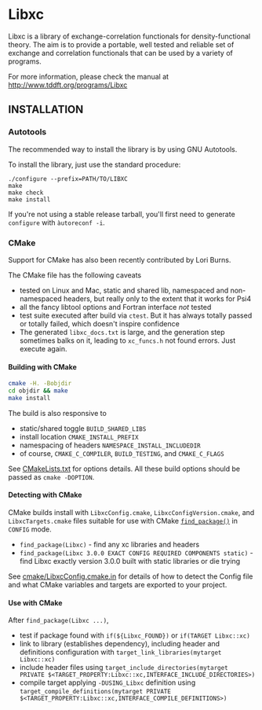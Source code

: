 # Libxc

Libxc is a library of exchange-correlation functionals for
density-functional theory. The aim is to provide a portable, well
tested and reliable set of exchange and correlation functionals that
can be used by a variety of programs.

For more information, please check the manual at
http://www.tddft.org/programs/Libxc

## INSTALLATION

### Autotools

The recommended way to install the library is by using GNU Autotools.

To install the library, just use the standard procedure:
```
./configure --prefix=PATH/TO/LIBXC
make
make check
make install
```

If you're not using a stable release tarball, you'll first need to
generate ```configure``` with ```àutoreconf -i```.


### CMake

Support for CMake has also been recently contributed by Lori Burns.

The CMake file has the following caveats
* tested on Linux and Mac, static and shared lib, namespaced and non-namespaced headers, but really only to the extent that it works for Psi4
* all the fancy libtool options and Fortran interface _not_ tested
* test suite executed after build via `ctest`. But it has always totally passed or totally failed, which doesn't inspire confidence
* The generated `libxc_docs.txt` is large, and the generation step sometimes balks on it, leading to `xc_funcs.h` not found errors. Just execute again.

#### Building with CMake

```bash
cmake -H. -Bobjdir
cd objdir && make
make install
```

The build is also responsive to

* static/shared toggle `BUILD_SHARED_LIBS`
* install location `CMAKE_INSTALL_PREFIX`
* namespacing of headers `NAMESPACE_INSTALL_INCLUDEDIR`
* of course, `CMAKE_C_COMPILER`, `BUILD_TESTING`, and `CMAKE_C_FLAGS`

See [CMakeLists.txt](CMakeLists.txt) for options details. All these build options should be passed as `cmake -DOPTION`.

#### Detecting with CMake

CMake builds install with `LibxcConfig.cmake`, `LibxcConfigVersion.cmake`, and `LibxcTargets.cmake` files suitable for use with CMake [`find_package()`](https://cmake.org/cmake/help/v3.2/command/find_package.html) in `CONFIG` mode.

* `find_package(Libxc)` - find any xc libraries and headers
* `find_package(Libxc 3.0.0 EXACT CONFIG REQUIRED COMPONENTS static)` - find Libxc exactly version 3.0.0 built with static libraries or die trying

See [cmake/LibxcConfig.cmake.in](cmake/LibxcConfig.cmake.in) for details of how to detect the Config file and what CMake variables and targets are exported to your project.

#### Use with CMake

After `find_package(Libxc ...)`,

* test if package found with `if(${Libxc_FOUND})` or `if(TARGET Libxc::xc)`
* link to library (establishes dependency), including header and definitions configuration with `target_link_libraries(mytarget Libxc::xc)`
* include header files using `target_include_directories(mytarget PRIVATE $<TARGET_PROPERTY:Libxc::xc,INTERFACE_INCLUDE_DIRECTORIES>)`
* compile target applying `-DUSING_Libxc` definition using `target_compile_definitions(mytarget PRIVATE $<TARGET_PROPERTY:Libxc::xc,INTERFACE_COMPILE_DEFINITIONS>)`
